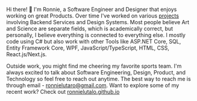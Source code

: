 Hi there! 👋  I'm Ronnie, a Software Engineer and Designer that enjoys working on great Products. Over time I've worked on various [projects](http://ronnielutalo.github.io/) involving Backend Services and Design Systems. Most people believe Art and Science are separate fields, which is academically correct, but personally, I believe everything is connected to everything else. I mostly code using C# but also work with other Tools like ASP.NET Core, SQL, Entity Framework Core, WPF, JavaScript/TypeScript, HTML, CSS, React.js/Next.js. 

Outside work, you might find me cheering my favorite sports team. I'm always excited to talk about Software Engineering, Design, Product, and Technology so feel free to reach out anytime. The best way to reach me is through email - ronnielutaro@gmail.com. Want to explore some of my recent work? Check out [ronnielutalo.github.io](https://ronnielutalo.github.io/)

